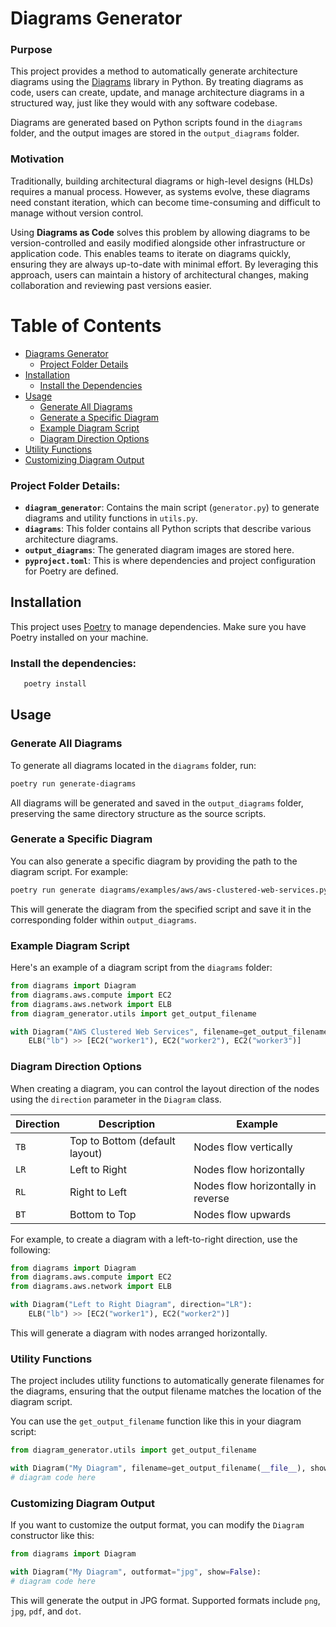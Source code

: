 # Diagrams Generator

### Purpose

This project provides a method to automatically generate architecture diagrams using
the [Diagrams](https://diagrams.mingrammer.com/) library in Python. By treating diagrams as code, users can create,
update, and manage architecture diagrams in a structured way, just like they would with any software codebase.

Diagrams are generated based on Python scripts found in the `diagrams` folder, and the output images are stored in
the `output_diagrams` folder.

### Motivation

Traditionally, building architectural diagrams or high-level designs (HLDs) requires a manual process. However, as
systems evolve, these diagrams need constant iteration, which can become time-consuming and difficult to manage without
version control.

Using **Diagrams as Code** solves this problem by allowing diagrams to be version-controlled and easily modified
alongside other infrastructure or application code. This enables teams to iterate on diagrams quickly, ensuring they are
always up-to-date with minimal effort. By leveraging this approach, users can maintain a history of architectural
changes, making collaboration and reviewing past versions easier.

# Table of Contents

- [Diagrams Generator](#diagrams-generator)
    - [Project Folder Details](#project-folder-details)
- [Installation](#installation)
    - [Install the Dependencies](#install-the-dependencies)
- [Usage](#usage)
    - [Generate All Diagrams](#generate-all-diagrams)
    - [Generate a Specific Diagram](#generate-a-specific-diagram)
    - [Example Diagram Script](#example-diagram-script)
    - [Diagram Direction Options](#diagram-direction-options)
- [Utility Functions](#utility-functions)
- [Customizing Diagram Output](#customizing-diagram-output)

### Project Folder Details:

- **`diagram_generator`**: Contains the main script (`generator.py`) to generate diagrams and utility functions
  in `utils.py`.
- **`diagrams`**: This folder contains all Python scripts that describe various architecture diagrams.
- **`output_diagrams`**: The generated diagram images are stored here.
- **`pyproject.toml`**: This is where dependencies and project configuration for Poetry are defined.

## Installation

This project uses [Poetry](https://python-poetry.org/) to manage dependencies. Make sure you have Poetry installed on
your machine.

### Install the dependencies:

```bash
   poetry install
```

## Usage

### Generate All Diagrams

To generate all diagrams located in the `diagrams` folder, run:

```bash
poetry run generate-diagrams
```

All diagrams will be generated and saved in the `output_diagrams` folder, preserving the same directory structure as the
source scripts.

### Generate a Specific Diagram

You can also generate a specific diagram by providing the path to the diagram script. For example:

```bash
poetry run generate diagrams/examples/aws/aws-clustered-web-services.py
```

This will generate the diagram from the specified script and save it in the corresponding folder
within `output_diagrams`.

### Example Diagram Script

Here's an example of a diagram script from the `diagrams` folder:

```python
from diagrams import Diagram
from diagrams.aws.compute import EC2
from diagrams.aws.network import ELB
from diagram_generator.utils import get_output_filename

with Diagram("AWS Clustered Web Services", filename=get_output_filename(__file__), show=False):
    ELB("lb") >> [EC2("worker1"), EC2("worker2"), EC2("worker3")]
```

### Diagram Direction Options

When creating a diagram, you can control the layout direction of the nodes using the `direction` parameter in
the `Diagram` class.

| **Direction** | **Description**                | **Example**                        |
|---------------|--------------------------------|------------------------------------|
| `TB`          | Top to Bottom (default layout) | Nodes flow vertically              |
| `LR`          | Left to Right                  | Nodes flow horizontally            |
| `RL`          | Right to Left                  | Nodes flow horizontally in reverse |
| `BT`          | Bottom to Top                  | Nodes flow upwards                 |

For example, to create a diagram with a left-to-right direction, use the following:

```python
from diagrams import Diagram
from diagrams.aws.compute import EC2
from diagrams.aws.network import ELB

with Diagram("Left to Right Diagram", direction="LR"):
    ELB("lb") >> [EC2("worker1"), EC2("worker2")]
```

This will generate a diagram with nodes arranged horizontally.

### Utility Functions

The project includes utility functions to automatically generate filenames for the diagrams, ensuring that the output
filename matches the location of the diagram script.

You can use the `get_output_filename` function like this in your diagram script:

```python
from diagram_generator.utils import get_output_filename

with Diagram("My Diagram", filename=get_output_filename(__file__), show=False):
# diagram code here
```

### Customizing Diagram Output

If you want to customize the output format, you can modify the `Diagram` constructor like this:

```python
from diagrams import Diagram

with Diagram("My Diagram", outformat="jpg", show=False):
# diagram code here
```

This will generate the output in JPG format. Supported formats include `png`, `jpg`, `pdf`, and `dot`.
